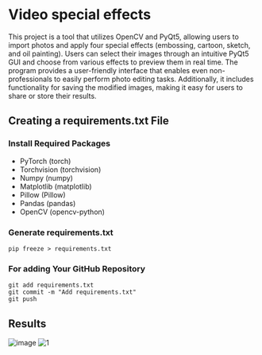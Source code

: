 # Video special effects
This project is a tool that utilizes OpenCV and PyQt5, allowing users to import photos and apply four special effects (embossing, cartoon, sketch, and oil painting). Users can select their images through an intuitive PyQt5 GUI and choose from various effects to preview them in real time. The program provides a user-friendly interface that enables even non-professionals to easily perform photo editing tasks. Additionally, it includes functionality for saving the modified images, making it easy for users to share or store their results.

## Creating a requirements.txt File

### Install Required Packages
- PyTorch (torch)
- Torchvision (torchvision)
- Numpy (numpy)
- Matplotlib (matplotlib)
- Pillow (Pillow)
- Pandas (pandas)
- OpenCV (opencv-python)

### Generate requirements.txt
```
pip freeze > requirements.txt
```

### For adding Your GitHub Repository
```
git add requirements.txt
git commit -m "Add requirements.txt"
git push
```

## Results
![image](https://github.com/BinnieJoe/Processing-special-effects/assets/167211454/5dc81eb0-75ee-4d2e-8ad1-dbcbd41380dd)
![1](https://github.com/BinnieJoe/Processing-special-effects/assets/167211454/bd1f9e6a-59d9-49c0-92fe-3af15e73773c)
